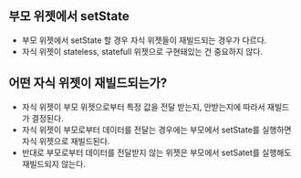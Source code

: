 ## 부모 위젯에서 setState

- 부모 위젯에서 setState 할 경우 자식 위젯들이 재빌드되는 경우가 다르다.
- 자식 위젯이 stateless, statefull 위젯으로 구현돼있는 건 중요하지 않다.

## 어떤 자식 위젯이 재빌드되는가?

- 자식 위젯이 부모 위젯으로부터 특정 값을 전달 받는지, 안받는지에 따라서 재빌드가 결정된다.
- 자식 위젯이 부모로부터 데이터를 전달는 경우에는 부모에서 setState를 실행하면 자식 위젯으로 재빌드된다.
- 반대로 부모로부터 데이터를 전달받지 않는 위젯은 부모에서 setSatet를 실행해도 재빌드되지 않는다.
